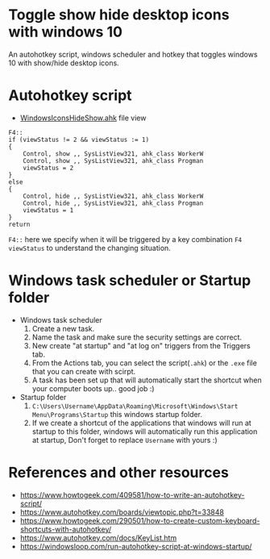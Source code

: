 # Toggle show hide desktop icons with windows 10
An autohotkey script, windows scheduler and hotkey that toggles windows 10 with show/hide desktop icons.

# Autohotkey script
- [WindowsIconsHideShow.ahk](../main/WindowsIconsHideShow.ahk) file view
``` ahk
F4:: 
if (viewStatus != 2 && viewStatus := 1)
{
    Control, show ,, SysListView321, ahk_class WorkerW
    Control, show ,, SysListView321, ahk_class Progman
    viewStatus = 2
}
else
{
    Control, hide ,, SysListView321, ahk_class WorkerW
    Control, hide ,, SysListView321, ahk_class Progman
    viewStatus = 1
}
return
```
`F4::` here we specify when it will be triggered by a key combination `F4`
`viewStatus` to understand the changing situation.

# Windows task scheduler or Startup folder

- Windows task scheduler
    1. Create a new task.
    2. Name the task and make sure the security settings are correct.
    3. New create "at startup" and "at log on" triggers from the Triggers tab.
    4. From the Actions tab, you can select the script(`.ahk`) or the `.exe` file that you can create with scirpt.
    5. A task has been set up that will automatically start the shortcut when your computer boots up.. good job :)
- Startup folder
    1. `C:\Users\Username\AppData\Roaming\Microsoft\Windows\Start Menu\Programs\Startup` this windows startup folder.
    2. If we create a shortcut of the applications that windows will run at startup to this folder, windows will automatically run this application at startup, Don't forget to replace `Username` with yours :)

# References and other resources
- https://www.howtogeek.com/409581/how-to-write-an-autohotkey-script/
- https://www.autohotkey.com/boards/viewtopic.php?t=33848
- https://www.howtogeek.com/290501/how-to-create-custom-keyboard-shortcuts-with-autohotkey/
- https://www.autohotkey.com/docs/KeyList.htm
- https://windowsloop.com/run-autohotkey-script-at-windows-startup/
